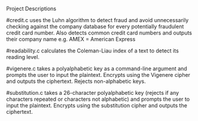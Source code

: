 Project Descriptions 

#credit.c
uses the Luhn algorithm to detect fraud and avoid unnecessarily checking against the company database for every potentially fraudulent credit card number. Also detects common credit card numbers and outputs their company name e.g. AMEX = American Express 

#readability.c
calculates the Coleman-Liau index of a text to detect its reading level.

#vigenere.c
takes a polyalphabetic key as a command-line argument and prompts the user to input the plaintext. Encrypts using the Vigenere cipher and outputs the ciphertext. Rejects non-alphabetic keys.

#substitution.c
takes a 26-character polyalphabetic key (rejects if any characters repeated or characters not alphabetic) and prompts the user to input the plaintext. Encrypts using the substitution cipher and outputs the ciphertext.
